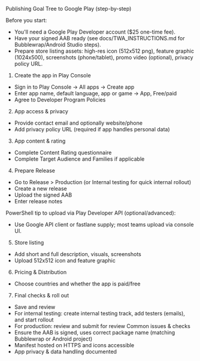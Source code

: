 Publishing Goal Tree to Google Play (step-by-step)

Before you start:
- You'll need a Google Play Developer account ($25 one-time fee).
- Have your signed AAB ready (see docs/TWA_INSTRUCTIONS.md for Bubblewrap/Android Studio steps).
- Prepare store listing assets: high-res icon (512x512 png), feature graphic (1024x500), screenshots (phone/tablet), promo video (optional), privacy policy URL.

1) Create the app in Play Console
- Sign in to Play Console -> All apps -> Create app
- Enter app name, default language, app or game -> App, Free/paid
- Agree to Developer Program Policies

2) App access & privacy
- Provide contact email and optionally website/phone
- Add privacy policy URL (required if app handles personal data)

3) App content & rating
- Complete Content Rating questionnaire
- Complete Target Audience and Families if applicable

4) Prepare Release
- Go to Release > Production (or Internal testing for quick internal rollout)
- Create a new release
- Upload the signed AAB
- Enter release notes

PowerShell tip to upload via Play Developer API (optional/advanced):
- Use Google API client or fastlane supply; most teams upload via console UI.

5) Store listing
- Add short and full description, visuals, screenshots
- Upload 512x512 icon and feature graphic

6) Pricing & Distribution
- Choose countries and whether the app is paid/free

7) Final checks & roll out
- Save and review
- For internal testing: create internal testing track, add testers (emails), and start rollout
- For production: review and submit for review
Common issues & checks
- Ensure the AAB is signed, uses correct package name (matching Bubblewrap or Android project)
- Manifest hosted on HTTPS and icons accessible
- App privacy & data handling documented

